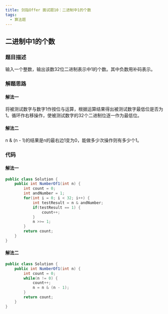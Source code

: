 ```yaml
---
title: 剑指Offer 面试题10：二进制中1的个数
tags: 
  - 算法题
---
```


## 二进制中1的个数

### 题目描述

输入一个整数，输出该数32位二进制表示中1的个数。其中负数用补码表示。

<!--more-->

### 解题思路

#### 解法一

将被测试数字与数字1作按位与运算，根据运算结果得出被测试数字最低位是否为1。循环作右移操作，使被测试数字的32个二进制位逐一作为最低位。

#### 解法二

n & (n - 1)的结果是n的最右边1变为0，能做多少次操作则有多少个1。

### 代码

#### 解法一

```java
public class Solution {
    public int NumberOf1(int n) {
        int count = 0;
        int andNumber = 1;
        for(int i = 0; i < 32; i++) {
            int testResult = n & andNumber;
            if(testResult == 1) {
                count++;
            }
            n >>= 1;
        }
        return count;
    }
}
```

#### 解法二

```java
public class Solution {
    public int NumberOf1(int n) {
        int count = 0;
        while(n != 0) {
            count++;
            n = n & (n - 1);
        }
        return count;
    }
}
```

